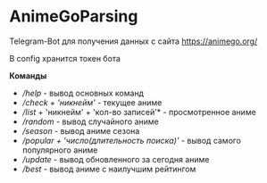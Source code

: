 # AnimeGoParsing   

Telegram-Bot для получения данных с сайта https://animego.org/  

В config хранится токен бота  

**Команды**  

- */help* - вывод основных команд  
- */check + 'никнейм'* - текущее аниме  
- */list* + 'никнейм' + 'кол-во записей'* - просмотренное аниме  
- */random* - вывод случайного аниме  
- */season* - вывод аниме сезона  
- */popular + 'число(длительность поиска)'* - вывод самого популярного аниме  
- */update* - вывод обновленного за сегодня аниме  
- */best* - вывод аниме с наилучшим рейтингом  
